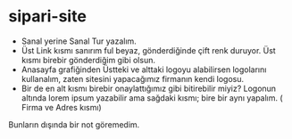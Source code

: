 # sipari-site


-  Sanal yerine Sanal Tur yazalım.
- Üst Link kısmı sanırım ful beyaz, gönderdiğinde çift renk duruyor. Üst kısmı birebir gönderdiğim gibi olsun.
- Anasayfa grafiğinden Üstteki ve alttaki logoyu alabilirsen logolarını kullanalım, zaten sitesini yapacağımız firmanın kendi logosu.
- Bir de en alt kısmı birebir onaylattığımız gibi bitirebilir miyiz? Logonun altında lorem ipsum yazabilir ama sağdaki kısmı; bire bir aynı yapalım. ( Firma ve Adres kısmı)

Bunların dışında bir not göremedim.